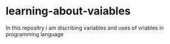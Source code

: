 # learning-about-vaiables
In this repositry i am discribing variables and uses of vriables in programming language
